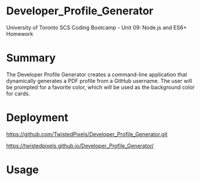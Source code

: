 # Developer_Profile_Generator
University of Toronto SCS Coding Bootcamp - Unit 09: Node.js and ES6+ Homework

# Summary

The Developer Profile Generator creates a command-line application that dynamically generates a PDF profile from a GitHub username. The user will be prompted for a favorite color, which will be used as the background color for cards.

# Deployment

https://github.com/TwistedPixels/Developer_Profile_Generator.git

https://twistedpixels.github.io/Developer_Profile_Generator/

# Usage

